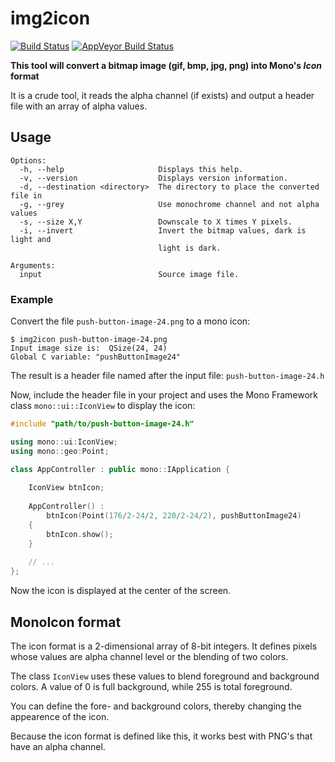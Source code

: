 # img2icon

[![Build Status](https://travis-ci.org/getopenmono/img2icon.svg?branch=master)](https://travis-ci.org/getopenmono/img2icon) [![AppVeyor Build Status](https://ci.appveyor.com/api/projects/status/github/getopenmono/img2icon?branch=master&svg=true "AppVeyor Build Status")](https://ci.appveyor.com/project/stoffera/img2icon)

**This tool will convert a bitmap image (gif, bmp, jpg, png) into Mono's _Icon_ format**

It is a crude tool, it reads the alpha channel (if exists) and output a header file with an array of alpha values.

## Usage

```
Options:
  -h, --help                     Displays this help.
  -v, --version                  Displays version information.
  -d, --destination <directory>  The directory to place the converted file in
  -g, --grey                     Use monochrome channel and not alpha values
  -s, --size X,Y                 Downscale to X times Y pixels.
  -i, --invert                   Invert the bitmap values, dark is light and
                                 light is dark.

Arguments:
  input                          Source image file.
```

### Example

Convert the file `push-button-image-24.png` to a mono icon:

```
$ img2icon push-button-image-24.png
Input image size is:  QSize(24, 24)
Global C variable: "pushButtonImage24"
```
The result is a header file named after the input file: `push-button-image-24.h`

Now, include the header file in your project and uses the Mono Framework class `mono::ui::IconView` to display the icon:

```cpp
#include "path/to/push-button-image-24.h"

using mono::ui:IconView;
using mono::geo:Point;

class AppController : public mono::IApplication {
	
	IconView btnIcon;
	
	AppController() : 
		btnIcon(Point(176/2-24/2, 220/2-24/2), pushButtonImage24)
	{
		btnIcon.show();
	}
	
	// ...
};	
``` 
Now the icon is displayed at the center of the screen.

## MonoIcon format

The icon format is a 2-dimensional array of 8-bit integers. It defines pixels whose values are alpha channel level or the blending of two colors.

The class `IconView` uses these values to blend foreground and background colors. A value of 0 is full background, while 255 is total foreground.

You can define the fore- and background colors, thereby changing the appearence of the icon.

Because the icon format is defined like this, it works best with PNG's that have an alpha channel.
